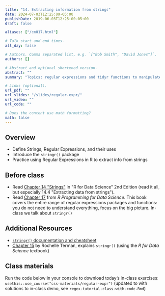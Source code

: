 ```yaml
---
title: "14. Extracting information from strings"
date: 2024-07-03T12:25:00-05:00
publishDate: 2019-06-03T12:25:00-05:00
draft: false

aliases: ["/cm017.html"]

# Talk start and end times.
all_day: false

# Authors. Comma separated list, e.g. `["Bob Smith", "David Jones"]`.
authors: []

# Abstract and optional shortened version.
abstract: ""
summary: "Topics: regular expressions and tidyr functions to manipulate strings."

# Links (optional).
url_pdf: ""
url_slides: "/slides/regular-expr/"
url_video: ""
url_code: ""

# Does the content use math formatting?
math: false
---
```





## Overview

* Define Strings, Regular Expressions, and their uses
* Introduce the `stringr()` package
* Practice using Regular Expressions in R to extract info from strings


## Before class

* Read [Chapter 14 "Strings"](https://r4ds.hadley.nz/strings) in "R for Data Science" 2nd Edition (read it all, but especially 14.4 "Extracting data from strings").
* Read [Chapter 17](https://bookdown.org/rdpeng/rprogdatascience/regular-expressions.html#the-stringr-package) from *R Programming for Data Science*. This book covers the entire range of regular expressions packages and functions: you do not need to understand everything, focus on the big picture. In-class we talk about `stringr()`


## Additional Resources

* [`stringr()` documentation and cheatsheet](https://stringr.tidyverse.org/)
* [Chapter 15](https://plsc-31101.github.io/course/strings-and-regular-expressions.html#applying-regex) by Rochelle Terman, explains `stringr()` (using the *R for Data Science* textbook)  


## Class materials 

Run the code below in your console to download today’s in-class exercises: `usethis::use_course("css-materials/regular-expr")` (updated to with solutions to in-class demo, see `regex-tutorial-class-with-code.Rmd`)
